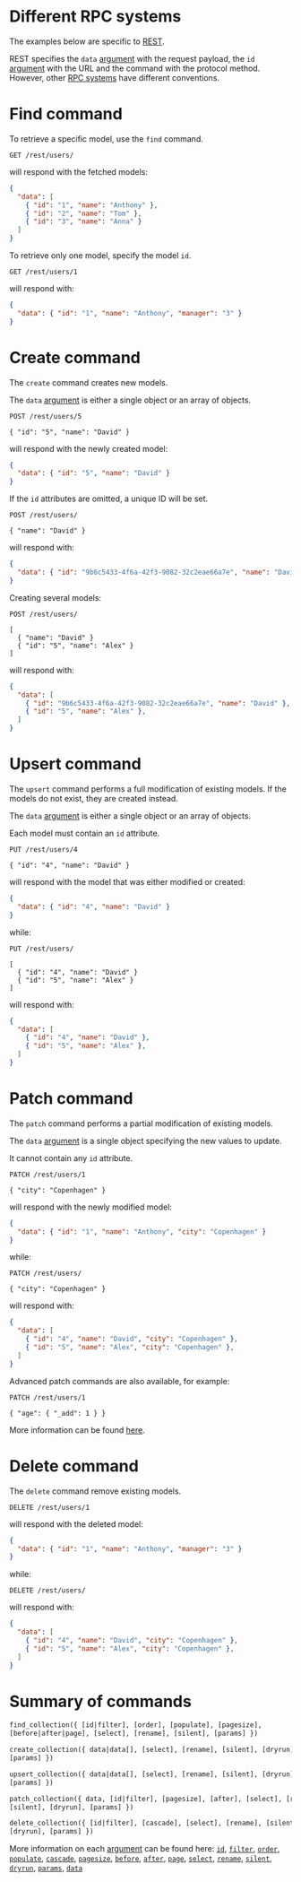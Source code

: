 # Different RPC systems

The examples below are specific to [REST](../syntax/rest.md).

REST specifies the `data` [argument](../syntax/rpc.md#rpc) with the request
payload, the `id` [argument](../syntax/rpc.md#rpc) with the URL and the command
with the protocol method. However, other [RPC systems](../syntax/rpc.md) have
different conventions.

# Find command

To retrieve a specific model, use the `find` command.

```HTTP
GET /rest/users/
```

will respond with the fetched models:

```json
{
  "data": [
    { "id": "1", "name": "Anthony" },
    { "id": "2", "name": "Tom" },
    { "id": "3", "name": "Anna" }
  ]
}
```

To retrieve only one model, specify the model `id`.

```HTTP
GET /rest/users/1
```

will respond with:

```json
{
  "data": { "id": "1", "name": "Anthony", "manager": "3" }
}
```

# Create command

The `create` command creates new models.

The `data` [argument](../syntax/rpc.md#rpc) is either a single object
or an array of objects.

```HTTP
POST /rest/users/5

{ "id": "5", "name": "David" }
```

will respond with the newly created model:

```json
{
  "data": { "id": "5", "name": "David" }
}
```

If the `id` attributes are omitted, a unique ID will be set.

```HTTP
POST /rest/users/

{ "name": "David" }
```

will respond with:

```json
{
  "data": { "id": "9b6c5433-4f6a-42f3-9082-32c2eae66a7e", "name": "David" }
}
```

Creating several models:

```HTTP
POST /rest/users/

[
  { "name": "David" }
  { "id": "5", "name": "Alex" }
]
```

will respond with:

```json
{
  "data": [
    { "id": "9b6c5433-4f6a-42f3-9082-32c2eae66a7e", "name": "David" },
    { "id": "5", "name": "Alex" },
  ]
}
```

# Upsert command

The `upsert` command performs a full modification of existing models.
If the models do not exist, they are created instead.

The `data` [argument](../syntax/rpc.md#rpc) is either a single object
or an array of objects.

Each model must contain an `id` attribute.

```HTTP
PUT /rest/users/4

{ "id": "4", "name": "David" }
```

will respond with the model that was either modified or created:

```json
{
  "data": { "id": "4", "name": "David" }
}
```

while:

```HTTP
PUT /rest/users/

[
  { "id": "4", "name": "David" }
  { "id": "5", "name": "Alex" }
]
```

will respond with:

```json
{
  "data": [
    { "id": "4", "name": "David" },
    { "id": "5", "name": "Alex" },
  ]
}
```

# Patch command

The `patch` command performs a partial modification of existing models.

The `data` [argument](../syntax/rpc.md#rpc) is a single object
specifying the new values to update.

It cannot contain any `id` attribute.

```HTTP
PATCH /rest/users/1

{ "city": "Copenhagen" }
```

will respond with the newly modified model:

```json
{
  "data": { "id": "1", "name": "Anthony", "city": "Copenhagen" }
}
```

while:

```HTTP
PATCH /rest/users/

{ "city": "Copenhagen" }
```

will respond with:

```json
{
  "data": [
    { "id": "4", "name": "David", "city": "Copenhagen" },
    { "id": "5", "name": "Alex", "city": "Copenhagen" },
  ]
}
```

Advanced patch commands are also available, for example:

```HTTP
PATCH /rest/users/1

{ "age": { "_add": 1 } }
```

More information can be found [here](patch.md).

# Delete command

The `delete` command remove existing models.

```HTTP
DELETE /rest/users/1
```

will respond with the deleted model:

```json
{
  "data": { "id": "1", "name": "Anthony", "manager": "3" }
}
```

while:

```HTTP
DELETE /rest/users/
```

will respond with:

```json
{
  "data": [
    { "id": "4", "name": "David", "city": "Copenhagen" },
    { "id": "5", "name": "Alex", "city": "Copenhagen" },
  ]
}
```

# Summary of commands

```graphql
find_collection({ [id|filter], [order], [populate], [pagesize],
[before|after|page], [select], [rename], [silent], [params] })
```

```graphql
create_collection({ data|data[], [select], [rename], [silent], [dryrun],
[params] })
```

```graphql
upsert_collection({ data|data[], [select], [rename], [silent], [dryrun],
[params] })
```

```graphql
patch_collection({ data, [id|filter], [pagesize], [after], [select], [rename],
[silent], [dryrun], [params] })
```

```graphql
delete_collection({ [id|filter], [cascade], [select], [rename], [silent],
[dryrun], [params] })
```

More information on each [argument](../syntax/rpc.md#rpc) can be found here:
[`id`](../arguments/filtering.md#id-argument),
[`filter`](../arguments/filtering.md),
[`order`](../arguments/sorting.md),
[`populate`](relations.md#populating-nested-collections),
[`cascade`](relations.md#deleting-nested-collections),
[`pagesize`](../arguments/pagination.md#page-size),
[`before`](../arguments/pagination.md#backward-iteration),
[`after`](../arguments/pagination.md#cursor-pagination),
[`page`](../arguments/pagination.md#offset-pagination),
[`select`](../arguments/selecting.md),
[`rename`](../arguments/renaming.md),
[`silent`](../arguments/silent.md),
[`dryrun`](../arguments/dryrun.md),
[`params`](../arguments/params.md),
[`data`](#create-command)
